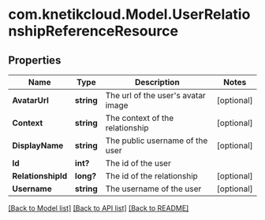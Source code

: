 # com.knetikcloud.Model.UserRelationshipReferenceResource
## Properties

Name | Type | Description | Notes
------------ | ------------- | ------------- | -------------
**AvatarUrl** | **string** | The url of the user&#39;s avatar image | [optional] 
**Context** | **string** | The context of the relationship | [optional] 
**DisplayName** | **string** | The public username of the user | [optional] 
**Id** | **int?** | The id of the user | 
**RelationshipId** | **long?** | The id of the relationship | [optional] 
**Username** | **string** | The username of the user | [optional] 

[[Back to Model list]](../README.md#documentation-for-models) [[Back to API list]](../README.md#documentation-for-api-endpoints) [[Back to README]](../README.md)

